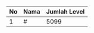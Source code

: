| No | Nama            | Jumlah Level |
|----|-----------------|--------------|
| 1  | #    |    5099        |
